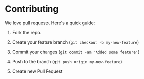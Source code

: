 # Contributing

We love pull requests. Here's a quick guide:

1. Fork the repo.

1. Create your feature branch (`git checkout -b my-new-feature`)

1. Commit your changes (`git commit -am 'Added some feature'`)

1. Push to the branch (`git push origin my-new-feature`)

1. Create new Pull Request

